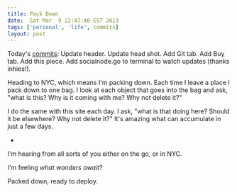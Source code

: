 ```yaml
---
title: Pack Down
date:  Sat Mar  9 22:47:40 EST 2013
tags: ['personal', 'life', commits]
layout: post
---
```


Today's [commits](https://github.com/gwenbell): Update header. Update head shot. Add Git tab. Add Buy tab. Add this piece. Add socialnode.go to terminal to watch updates (thanks inhies!).

Heading to NYC, which means I'm packing down. Each time I leave a place I pack down to one bag. I look at each object that goes into the bag and ask, "what is this? Why is it coming with me? Why not delete it?"

I do the same with this site each day. I ask, "what is that doing here? Should it be elsewhere? Why not delete it?" It's amazing what can accumulate in just a few days.

*

I'm hearing from all sorts of you either on the go, or in NYC.

I'm feeling _what wonders await_? 

Packed down, ready to deploy.